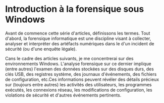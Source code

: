 # Introduction à la forensique sous Windows


Avant de commence cette série d'articles, définissons les termes. Tout d'abord, la forensique informatique est une discipline visant à collecter, analyser et interpréter des artéfacts numériques dans le d'un incident de sécurité (ou d'une enquête légale).

Cans le cadre des articles suivants, je me concentrerai sur des environnements Windows. L'analyse forensique sur ce dernier implique (entre autres) l'examen des données stockées sur des disques durs, des clés USB, des registres système, des journaux d'événements, des fichiers de configuration, etc.Ces informations peuvent révéler des détails précieux sur (toujours entre autres) les activités des utilisateurs, les programmes exécutés, les connexions réseau, les modifications de configuration, les violations de sécurité et d'autres événements pertinents.